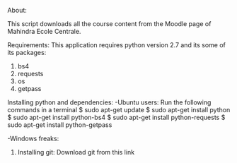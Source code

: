 About:

This script downloads all the course content from the Moodle page of Mahindra Ecole Centrale.

Requirements:
This application requires python version 2.7 and its some of its packages:
1. bs4
2. requests
3. os
4. getpass

Installing python and dependencies:
-Ubuntu users:
 Run the following commands in a terminal
  $ sudo apt-get update
  $ sudo apt-get install python
  $ sudo apt-get install python-bs4
  $ sudo apt-get install python-requests
  $ sudo apt-get install python-getpass
            
-Windows freaks:
  1. Installing git: Download git from this link 
  


         
